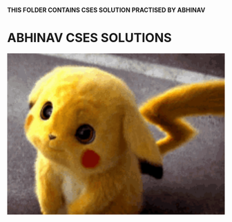 **THIS FOLDER CONTAINS CSES SOLUTION PRACTISED BY ABHINAV**

<H1>ABHINAV CSES SOLUTIONS</H1>

<img src="tenor.gif" alt = PIKACHU width=100% height=30%>